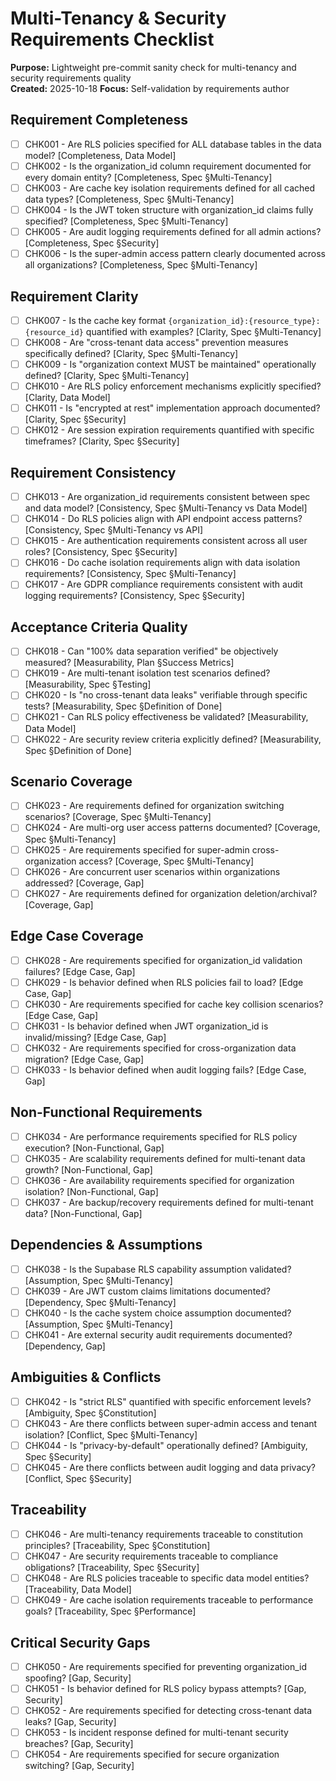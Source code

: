 # Multi-Tenancy & Security Requirements Checklist

**Purpose:** Lightweight pre-commit sanity check for multi-tenancy and security requirements quality  
**Created:** 2025-10-18 
**Focus:** Self-validation by requirements author

## Requirement Completeness

- [ ] CHK001 - Are RLS policies specified for ALL database tables in the data model? [Completeness, Data Model]
- [ ] CHK002 - Is the organization_id column requirement documented for every domain entity? [Completeness, Spec §Multi-Tenancy]
- [ ] CHK003 - Are cache key isolation requirements defined for all cached data types? [Completeness, Spec §Multi-Tenancy]
- [ ] CHK004 - Is the JWT token structure with organization_id claims fully specified? [Completeness, Spec §Multi-Tenancy]
- [ ] CHK005 - Are audit logging requirements defined for all admin actions? [Completeness, Spec §Security]
- [ ] CHK006 - Is the super-admin access pattern clearly documented across all organizations? [Completeness, Spec §Multi-Tenancy]

## Requirement Clarity

- [ ] CHK007 - Is the cache key format `{organization_id}:{resource_type}:{resource_id}` quantified with examples? [Clarity, Spec §Multi-Tenancy]
- [ ] CHK008 - Are "cross-tenant data access" prevention measures specifically defined? [Clarity, Spec §Multi-Tenancy]
- [ ] CHK009 - Is "organization context MUST be maintained" operationally defined? [Clarity, Spec §Multi-Tenancy]
- [ ] CHK010 - Are RLS policy enforcement mechanisms explicitly specified? [Clarity, Data Model]
- [ ] CHK011 - Is "encrypted at rest" implementation approach documented? [Clarity, Spec §Security]
- [ ] CHK012 - Are session expiration requirements quantified with specific timeframes? [Clarity, Spec §Security]

## Requirement Consistency

- [ ] CHK013 - Are organization_id requirements consistent between spec and data model? [Consistency, Spec §Multi-Tenancy vs Data Model]
- [ ] CHK014 - Do RLS policies align with API endpoint access patterns? [Consistency, Spec §Multi-Tenancy vs API]
- [ ] CHK015 - Are authentication requirements consistent across all user roles? [Consistency, Spec §Security]
- [ ] CHK016 - Do cache isolation requirements align with data isolation requirements? [Consistency, Spec §Multi-Tenancy]
- [ ] CHK017 - Are GDPR compliance requirements consistent with audit logging requirements? [Consistency, Spec §Security]

## Acceptance Criteria Quality

- [ ] CHK018 - Can "100% data separation verified" be objectively measured? [Measurability, Plan §Success Metrics]
- [ ] CHK019 - Are multi-tenant isolation test scenarios defined? [Measurability, Spec §Testing]
- [ ] CHK020 - Is "no cross-tenant data leaks" verifiable through specific tests? [Measurability, Spec §Definition of Done]
- [ ] CHK021 - Can RLS policy effectiveness be validated? [Measurability, Data Model]
- [ ] CHK022 - Are security review criteria explicitly defined? [Measurability, Spec §Definition of Done]

## Scenario Coverage

- [ ] CHK023 - Are requirements defined for organization switching scenarios? [Coverage, Spec §Multi-Tenancy]
- [ ] CHK024 - Are multi-org user access patterns documented? [Coverage, Spec §Multi-Tenancy]
- [ ] CHK025 - Are requirements specified for super-admin cross-organization access? [Coverage, Spec §Multi-Tenancy]
- [ ] CHK026 - Are concurrent user scenarios within organizations addressed? [Coverage, Gap]
- [ ] CHK027 - Are requirements defined for organization deletion/archival? [Coverage, Gap]

## Edge Case Coverage

- [ ] CHK028 - Are requirements specified for organization_id validation failures? [Edge Case, Gap]
- [ ] CHK029 - Is behavior defined when RLS policies fail to load? [Edge Case, Gap]
- [ ] CHK030 - Are requirements specified for cache key collision scenarios? [Edge Case, Gap]
- [ ] CHK031 - Is behavior defined when JWT organization_id is invalid/missing? [Edge Case, Gap]
- [ ] CHK032 - Are requirements specified for cross-organization data migration? [Edge Case, Gap]
- [ ] CHK033 - Is behavior defined when audit logging fails? [Edge Case, Gap]

## Non-Functional Requirements

- [ ] CHK034 - Are performance requirements specified for RLS policy execution? [Non-Functional, Gap]
- [ ] CHK035 - Are scalability requirements defined for multi-tenant data growth? [Non-Functional, Gap]
- [ ] CHK036 - Are availability requirements specified for organization isolation? [Non-Functional, Gap]
- [ ] CHK037 - Are backup/recovery requirements defined for multi-tenant data? [Non-Functional, Gap]

## Dependencies & Assumptions

- [ ] CHK038 - Is the Supabase RLS capability assumption validated? [Assumption, Spec §Multi-Tenancy]
- [ ] CHK039 - Are JWT custom claims limitations documented? [Dependency, Spec §Multi-Tenancy]
- [ ] CHK040 - Is the cache system choice assumption documented? [Assumption, Spec §Multi-Tenancy]
- [ ] CHK041 - Are external security audit requirements documented? [Dependency, Gap]

## Ambiguities & Conflicts

- [ ] CHK042 - Is "strict RLS" quantified with specific enforcement levels? [Ambiguity, Spec §Constitution]
- [ ] CHK043 - Are there conflicts between super-admin access and tenant isolation? [Conflict, Spec §Multi-Tenancy]
- [ ] CHK044 - Is "privacy-by-default" operationally defined? [Ambiguity, Spec §Security]
- [ ] CHK045 - Are there conflicts between audit logging and data privacy? [Conflict, Spec §Security]

## Traceability

- [ ] CHK046 - Are multi-tenancy requirements traceable to constitution principles? [Traceability, Spec §Constitution]
- [ ] CHK047 - Are security requirements traceable to compliance obligations? [Traceability, Spec §Security]
- [ ] CHK048 - Are RLS policies traceable to specific data model entities? [Traceability, Data Model]
- [ ] CHK049 - Are cache isolation requirements traceable to performance goals? [Traceability, Spec §Performance]

## Critical Security Gaps

- [ ] CHK050 - Are requirements specified for preventing organization_id spoofing? [Gap, Security]
- [ ] CHK051 - Is behavior defined for RLS policy bypass attempts? [Gap, Security]
- [ ] CHK052 - Are requirements specified for detecting cross-tenant data leaks? [Gap, Security]
- [ ] CHK053 - Is incident response defined for multi-tenant security breaches? [Gap, Security]
- [ ] CHK054 - Are requirements specified for secure organization switching? [Gap, Security]
